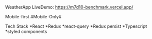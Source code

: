 WeatherApp
LiveDemo: https://m7d10-benchmark.vercel.app/

Mobile-first #Mobile-Only#

Tech Stack
*React
*Redux
*react-query
*Redux persist
*Typescript
*styled components


